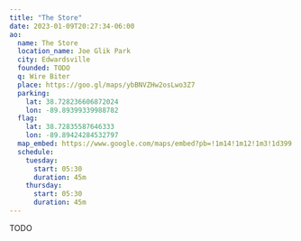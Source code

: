 ```yaml
---
title: "The Store"
date: 2023-01-09T20:27:34-06:00
ao:
  name: The Store
  location_name: Joe Glik Park
  city: Edwardsville
  founded: TODO
  q: Wire Biter
  place: https://goo.gl/maps/ybBNVZHw2osLwo3Z7
  parking:
    lat: 38.728236606872024
    lon: -89.89399339988782
  flag:
    lat: 38.72835587646333
    lon: -89.89424284532797
  map_embed: https://www.google.com/maps/embed?pb=!1m14!1m12!1m3!1d399.7069362810231!2d-89.89426027968696!3d38.72821306679861!2m3!1f0!2f0!3f0!3m2!1i1024!2i768!4f13.1!5e1!3m2!1sen!2sus!4v1673444290826!5m2!1sen!2sus
  schedule:
    tuesday:
      start: 05:30
      duration: 45m
    thursday:
      start: 05:30
      duration: 45m
---
```

TODO
